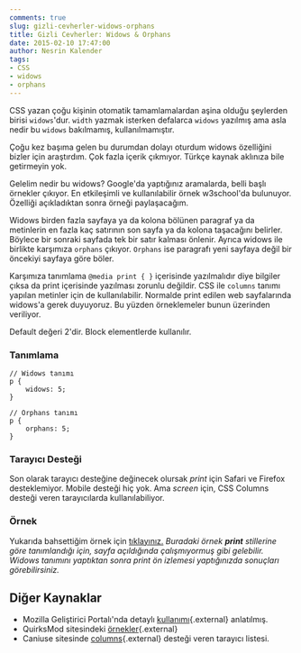 ```yaml
---
comments: true
slug: gizli-cevherler-widows-orphans
title: Gizli Cevherler: Widows & Orphans
date: 2015-02-10 17:47:00
author: Nesrin Kalender
tags:
- CSS
- widows
- orphans
---
```

CSS yazan çoğu kişinin otomatik tamamlamalardan aşina olduğu şeylerden birisi `widows`'dur. `width` yazmak isterken defalarca `widows` yazılmış ama asla nedir bu `widows` bakılmamış, kullanılmamıştır. 

Çoğu kez başıma gelen bu durumdan dolayı oturdum widows özelliğini bizler için araştırdım. Çok fazla içerik çıkmıyor. Türkçe kaynak aklınıza bile getirmeyin yok. 

Gelelim nedir bu widows? Google'da yaptığınız aramalarda, belli başlı örnekler çıkıyor. En etkileşimli ve kullanılabilir örnek w3school'da bulunuyor. Özelliği açıkladıktan sonra örneği paylaşacağım.

Widows birden fazla sayfaya ya da kolona bölünen paragraf ya da metinlerin en fazla kaç satırının son sayfa ya da kolona taşacağını belirler. Böylece bir sonraki sayfada tek bir satır kalması önlenir. Ayrıca widows ile birlikte karşımıza `orphans` çıkıyor. `Orphans` ise paragrafı yeni sayfaya değil bir öncekiyi sayfaya göre böler.

Karşımıza tanımlama `@media print { }` içerisinde yazılmalıdır diye bilgiler çıksa da print içerisinde yazılması zorunlu değildir. CSS ile `columns` tanımı yapılan metinler için de kullanılabilir. Normalde print edilen web sayfalarında widows'a gerek duyuyoruz. Bu yüzden örneklemeler bunun üzerinden veriliyor. 

Default değeri 2'dir. Block elementlerde kullanılır.

### Tanımlama

``` {.language-css}
// Widows tanımı
p {
	widows: 5; 
}

// Orphans tanımı
p {
	orphans: 5;
}
```

### Tarayıcı Desteği
Son olarak tarayıcı desteğine değinecek olursak _print_ için Safari ve Firefox desteklemiyor. Mobile desteği hiç yok. Ama _screen_ için, CSS Columns desteği veren tarayıcılarda kullanılabiliyor.

### Örnek
Yukarıda bahsettiğim örnek için <a href="http://www.w3schools.com/jsref/tryjsref_style_widows.htm" target="_blank" rel="nofollow">tıklayınız.</a>
_Buradaki örnek __print__ stillerine göre tanımlandığı için, sayfa açıldığında çalışmıyormuş gibi gelebilir. Widows tanımını yaptıktan sonra print ön izlemesi yaptığınızda sonuçları görebilirsiniz._

## Diğer Kaynaklar
- Mozilla Geliştirici Portalı'nda detaylı [kullanımı](https://developer.mozilla.org/tr/docs/Web/CSS/widows){.external} anlatılmış.
- QuirksMod sitesindeki [örnekler](http://www.quirksmode.org/css/css2/widows.html){.external}
- Caniuse sitesinde [columns](http://caniuse.com/#search=columns){.external} desteği veren tarayıcı listesi.